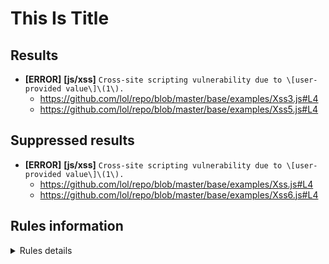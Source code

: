 # This Is Title

## Results

- **[ERROR]** **[js/xss]**  `Cross-site scripting vulnerability due to \[user-provided value\]\(1\).`
    - https://github.com/lol/repo/blob/master/base/examples/Xss3.js#L4
    - https://github.com/lol/repo/blob/master/base/examples/Xss5.js#L4



## Suppressed results

- **[ERROR]** **[js/xss]**  `Cross-site scripting vulnerability due to \[user-provided value\]\(1\).`
    - https://github.com/lol/repo/blob/master/base/examples/Xss.js#L4
    - https://github.com/lol/repo/blob/master/base/examples/Xss6.js#L4



## Rules information
<!-- Rule Info -->
<details><summary>Rules details</summary>


    - js/xss [error] 

    > Client-side cross-site scripting


## Tool information
- Name: CodeQL command-line toolchain
- Organization: GitHub
- Version: 2.2.4

